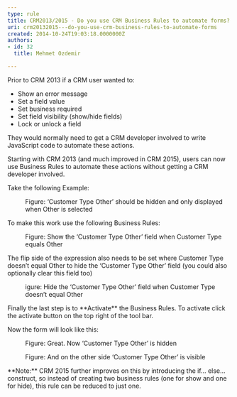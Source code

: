 ```yaml
---
type: rule
title: CRM2013/2015 - Do you use CRM Business Rules to automate forms?
uri: crm20132015---do-you-use-crm-business-rules-to-automate-forms
created: 2014-10-24T19:03:18.0000000Z
authors:
- id: 32
  title: Mehmet Ozdemir

---
```


 
Prior to CRM 2013 if a CRM user wanted to:

- Show an error message
- Set a field value
- Set business required
- Set field visibility (show/hide fields)
- Lock or unlock a field


They would normally need to get a CRM developer involved to write JavaScript code to automate these actions.

Starting with CRM 2013 (and much improved in CRM 2015), users can now use Business Rules to automate these actions without getting a CRM developer involved.
 
​​Take the following Example:
<dl class="image"><dt><img src="/Communication/RulesToBetterCRMForUsers/PublishingImages/crm-automated-forms-1.png" alt=""></dt><dd>Figure&#58; ‘Customer Type Other’ should be hidden and only displayed when Other is selected</dd></dl>
To make this work use the following Business Rules:
<dl class="image"><dt><img src="/Communication/RulesToBetterCRMForUsers/PublishingImages/crm-automated-forms-1.png" alt=""></dt><dd>Figure&#58; Show the ‘Customer Type Other’ field when Customer Type equals Other</dd></dl>
The flip side of the expression also needs to be set where Customer Type doesn’t equal Other to hide the ‘Customer Type Other’ field (you could also optionally clear this field too)
<dl class="image"><dt><img src="/Communication/RulesToBetterCRMForUsers/PublishingImages/crm-automated-forms-1.png" alt=""></dt><dd>igure&#58; Hide the ‘Customer Type Other’ field when Customer Type doesn’t equal Other</dd></dl>
Finally the last step is to **Activate** the Business Rules. To activate click the activate button on the top right of the tool bar.

Now the form will look like this:
<dl class="image"><dt><img src="/Communication/RulesToBetterCRMForUsers/PublishingImages/crm-automated-forms-1.png" alt=""></dt><dd>Figure&#58; Great. Now ‘Customer Type Other’ is hidden</dd></dl><dl class="image"><dt><img src="/Communication/RulesToBetterCRMForUsers/PublishingImages/crm-automated-forms-1.png" alt=""></dt><dd>Figure&#58; And on the other side ‘Customer Type Other’ is visible</dd></dl>
**Note:** CRM 2015 further improves on this by introducing the if… else… construct, so instead of creating two business rules (one for show and one for hide), this rule can be reduced to just one.

